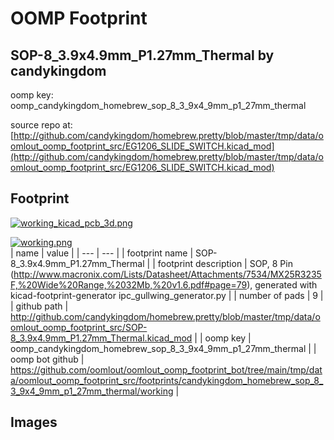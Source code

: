 # OOMP Footprint  
## SOP-8_3.9x4.9mm_P1.27mm_Thermal  by candykingdom  
  
oomp key: oomp_candykingdom_homebrew_sop_8_3_9x4_9mm_p1_27mm_thermal  
  
source repo at: [http://github.com/candykingdom/homebrew.pretty/blob/master/tmp/data/oomlout_oomp_footprint_src/‎EG1206‎_SLIDE_SWITCH.kicad_mod](http://github.com/candykingdom/homebrew.pretty/blob/master/tmp/data/oomlout_oomp_footprint_src/‎EG1206‎_SLIDE_SWITCH.kicad_mod)  
## Footprint  
  
[![working_kicad_pcb_3d.png](working_kicad_pcb_3d_600.png)](working_kicad_pcb_3d.png)  
  
[![working.png](working_600.png)](working.png)  
| name | value | 
| --- | --- | 
| footprint name | SOP-8_3.9x4.9mm_P1.27mm_Thermal | 
| footprint description | SOP, 8 Pin (http://www.macronix.com/Lists/Datasheet/Attachments/7534/MX25R3235F,%20Wide%20Range,%2032Mb,%20v1.6.pdf#page=79), generated with kicad-footprint-generator ipc_gullwing_generator.py | 
| number of pads | 9 | 
| github path | http://github.com/candykingdom/homebrew.pretty/blob/master/tmp/data/oomlout_oomp_footprint_src/SOP-8_3.9x4.9mm_P1.27mm_Thermal.kicad_mod | 
| oomp key | oomp_candykingdom_homebrew_sop_8_3_9x4_9mm_p1_27mm_thermal | 
| oomp bot github | https://github.com/oomlout/oomlout_oomp_footprint_bot/tree/main/tmp/data/oomlout_oomp_footprint_src/footprints/candykingdom_homebrew_sop_8_3_9x4_9mm_p1_27mm_thermal/working | 
## Images  
